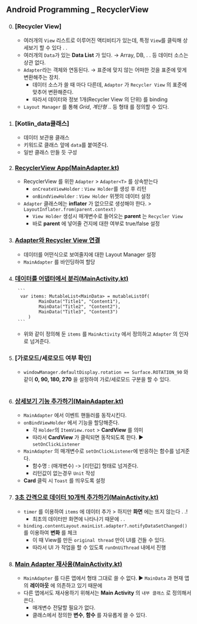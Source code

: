 ## Android Programming _ RecyclerView

0. ### [Recycler View]
    - 여러개의 `View` 리스트로 이루어진 액티비티가 있는데, 특정 `View`를 클릭해 상세보기 할 수 있다 . .
    - 여러개의 `Data`가 있는 **Data List** 가 있다. → Array, DB, . . 등 데이터 소스는 상관 없다.
    - `Adapter`라는 객체와 연동된다. → 표준에 맞지 않는 어떠한 것을 표준에 맞게 변환해주는 장치.
        - 데이터 소스가 쓸 때 마다 다른데, `Adaptor` 가 `Recycler View` 의 표준에 맞추어 변환해준다.
        - 따라서 데이터와 정보 1개(Recycler View 의 단위) 를 binding
    - `Layout Manager` 를 통해 *Grid*, *계단형* .. 등 형태 를 정의할 수 있다.
1. ### [Kotlin_data클래스]
    - 데이터 보관용 클래스
    - 키워드로 클래스 앞에 `data`를 붙여준다.
    - 일반 클래스 만들 듯 구성
2. ### [RecyclerView App(MainAdapter.kt)](./app/src/main/java/com/example/recyclerview/MainAdapter.kt)
    - RecyclerView 를 위한 `Adapter` > `Adapter<T>` 를 상속받는다
        - `onCreateViewHolder` : `View Holder`를 생성 후 리턴
        - `onBindViewHolder` : `View Holder` 위젯의 데이터 설정
    - `Adapter` 클래스에는 **inflater** 가 없으므로 생성해야 한다. > `LayoutInflater.from(parent.context)`
        - `View Holder` 생성시 매개변수로 들어오는 **parent** 는 `Recycler View`
        - 바로 **parent** 에 넣어줄 건지에 대한 여부로 true/false 설정
3. ### [Adapter와 Recycler View 연결]()
    - 데이터를 어떤식으로 보여줄지에 대한 Layout Manager 설정
    - `MainAdapter` 를 바인딩하여 할당
4. ### [데이터를 어댑터에서 분리(MainActivity.kt)](./app/src/main/java/com/example/recyclerview/MainActivity.kt)

        ```
         var items: MutableList<MainData> = mutableListOf(
                MainData("Title1", "Content1"),
                MainData("Title2", "Content2"),
                MainData("Title3", "Content3")
            )
        ```
    - 위와 같이 정의해 둔 `items` 를 `MainActivity` 에서 정의하고 `Adapter` 의 인자로 넘겨준다.
5. ### [가로모드/세로모드 여부 확인]
    - `windowManager.defaultDisplay.rotation == Surface.ROTATION_90` 와 같이 **0, 90, 180, 270** 을 설정하여 가로/세로모드 구분을 할 수 있다.

        ![]()
6. ### [상세보기 기능 추가하기(MainAdapter.kt)](./app/src/main/java/com/example/recyclerview/MainAdapter.kt)
    - `MainAdapter` 에서 이벤트 핸들러를 동작시킨다.
    - `onBindViewHolder` 에서 기능을 할당해준다.
        - 각 `Holder`의 `ItemView.root` > **CardView** 를 의미
        - 따라서 **CardView** 가 클릭되면 동작되도록 한다. ▶ `setOnClickListener`
    - `MainAdapter` 의 매개변수로 `setOnClickListener`에 반응하는 함수를 넘겨준다.
        - 함수명 : (매개변수) -> [리턴값] 형태로 넘겨준다.
        - 리턴값이 없는경우 `Unit` 작성
    - **Card** 클릭 시 `Toast` 를 띄우도록 설정
7. ### [3초 간격으로 데이터 10개씩 추가하기(MainActivity.kt)](./app/src/main/java/com/example/recyclerview/MainActivity.kt)
    - `timer` 를 이용하여 `items` 에 데이터 추가 > 하지만 **화면** 에는 뜨지 않는다 . .!
        - 최초의 데이터만 화면에 나타나기 때문에 . .
    - `binding.contentLayout.mainList.adapter?.notifyDataSetChanged()` 를 이용하여 **변화** 를 체크
        - 이 때 View를 만든 `original thread` 만이 UI를 건들 수 있다.
        - 따라서 UI 가 작업을 할 수 있도록 `runOnUiThread` 내에서 진행
8. ### [Main Adapter 재사용(MainActivity.kt)](./app/src/main/java/com/example/recyclerview/MainActivity.kt)
    - `MainAdapter` 를 다른 앱에서 형태 그대로 쓸 수 없다. ▶ `MainData` 과 현재 앱의 **레이아웃** 에 의존하고 있기 때문에
    - 다른 앱에서도 재사용하기 위해서는 **Main Activity** 의 `내부 클래스` 로 정의해서 쓴다.
        - 매개변수 전달할 필요가 없다.
        - 클래스에서 정의한 **변수**, **함수** 를 자유롭게 쓸 수 있다.